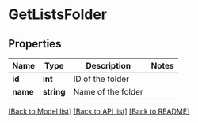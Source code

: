 # GetListsFolder

## Properties
Name | Type | Description | Notes
------------ | ------------- | ------------- | -------------
**id** | **int** | ID of the folder | 
**name** | **string** | Name of the folder | 

[[Back to Model list]](../README.md#documentation-for-models) [[Back to API list]](../README.md#documentation-for-api-endpoints) [[Back to README]](../README.md)


